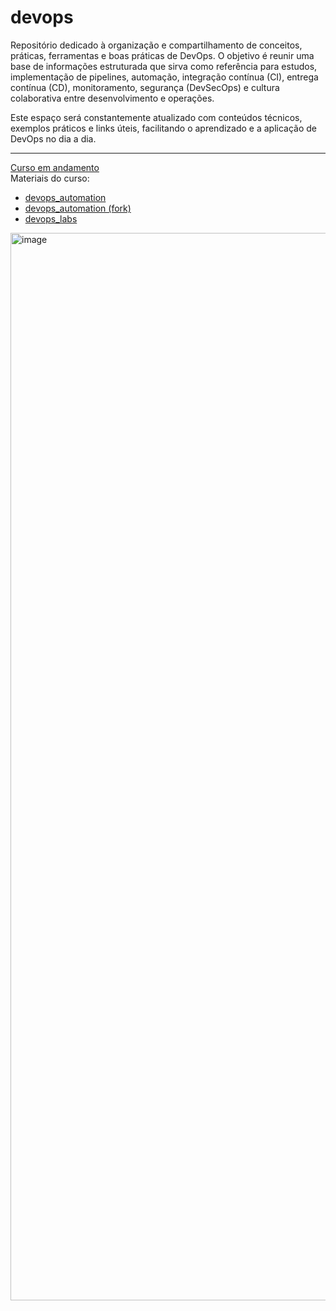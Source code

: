 # devops
Repositório dedicado à organização e compartilhamento de conceitos, práticas, ferramentas e boas práticas de DevOps. O objetivo é reunir uma base de informações estruturada que sirva como referência para estudos, implementação de pipelines, automação, integração contínua (CI), entrega contínua (CD), monitoramento, segurança (DevSecOps) e cultura colaborativa entre desenvolvimento e operações.

Este espaço será constantemente atualizado com conteúdos técnicos, exemplos práticos e links úteis, facilitando o aprendizado e a aplicação de DevOps no dia a dia.

---
[Curso em andamento](https://www.udemy.com/course/devops-automacao-sem-enrolacao/)\
Materiais do curso:
 - [devops_automation](https://github.com/iesodias/devops_automation)
 - [devops_automation (fork)](https://github.com/lucassdraft/devops_automation)
 - [devops_labs](https://github.com/iesodias/devops_labs)

<img width="1092" height="1708" alt="image" src="https://github.com/user-attachments/assets/4130ecfd-c20e-40f6-874e-c2467f0aff38" />
